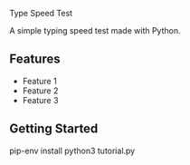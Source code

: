 Type Speed Test

A simple typing speed test made with Python. 

## Features

- Feature 1
- Feature 2
- Feature 3

## Getting Started

pip-env install
python3 tutorial.py



